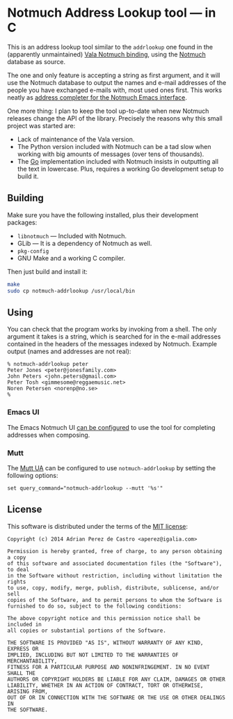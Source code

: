 # Notmuch Address Lookup tool — in C

This is an address lookup tool similar to the `addrlookup` one found
in the (apparently unmaintained) [Vala Notmuch
binding](https://github.com/spaetz/vala-notmuch), using the
[Notmuch](http://notmuchmail.org) database as source.

The one and only feature is accepting a string as first argument, and it
will use the Notmuch database to output the names and e-mail addresses of
the people you have exchanged e-mails with, most used ones first. This
works neatly as [address completer for the Notmuch Emacs
interface](http://notmuchmail.org/emacstips/#index15h2).

One more thing: I plan to keep the tool up-to-date when new Notmuch
releases change the API of the library. Precisely the reasons why
this small project was started are:

* Lack of maintenance of the Vala version.
* The Python version included with Notmuch can be a tad slow when
  working with big amounts of messages (over tens of thousands).
* The [Go](http://golang.org) implementation included with Notmuch
  insists in outputting all the text in lowercase. Plus, requires
  a working Go development setup to build it.


## Building

Make sure you have the following installed, plus their development
packages:

* `libnotmuch` — Included with Notmuch.
* GLib — It is a dependency of Notmuch as well.
* `pkg-config`
* GNU Make and a working C compiler.

Then just build and install it:
```sh
make
sudo cp notmuch-addrlookup /usr/local/bin
```

## Using

You can check that the program works by invoking from a shell. The
only argument it takes is a string, which is searched for in the
e-mail addresses contained in the headers of the messages indexed
by Notmuch. Example output (names and addresses are not real):

```
% notmuch-addrlookup peter
Peter Jones <peter@jonesfamily.com>
John Peters <john.peters@gmail.com>
Peter Tosh <gimmesome@reggaemusic.net>
Noren Petersen <norenp@no.se>
%
```

### Emacs UI

The Emacs Notmuch UI
[can be configured](http://notmuchmail.org/emacstips/#index15h2)
to use the tool for completing addresses when composing.

### Mutt

The [Mutt UA](http://www.mutt.org/) can be configured to use
`notmuch-addrlookup` by setting the following options:

```
set query_command="notmuch-addrlookup --mutt '%s'"
```


## License

This software is distributed under the terms of the [MIT
license](http://opensource.org/licenses/MIT):

```
Copyright (c) 2014 Adrian Perez de Castro <aperez@igalia.com>

Permission is hereby granted, free of charge, to any person obtaining a copy
of this software and associated documentation files (the "Software"), to deal
in the Software without restriction, including without limitation the rights
to use, copy, modify, merge, publish, distribute, sublicense, and/or sell
copies of the Software, and to permit persons to whom the Software is
furnished to do so, subject to the following conditions:

The above copyright notice and this permission notice shall be included in
all copies or substantial portions of the Software.

THE SOFTWARE IS PROVIDED "AS IS", WITHOUT WARRANTY OF ANY KIND, EXPRESS OR
IMPLIED, INCLUDING BUT NOT LIMITED TO THE WARRANTIES OF MERCHANTABILITY,
FITNESS FOR A PARTICULAR PURPOSE AND NONINFRINGEMENT. IN NO EVENT SHALL THE
AUTHORS OR COPYRIGHT HOLDERS BE LIABLE FOR ANY CLAIM, DAMAGES OR OTHER
LIABILITY, WHETHER IN AN ACTION OF CONTRACT, TORT OR OTHERWISE, ARISING FROM,
OUT OF OR IN CONNECTION WITH THE SOFTWARE OR THE USE OR OTHER DEALINGS IN
THE SOFTWARE.

```
